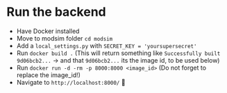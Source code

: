 # Run the backend

- Have Docker installed
- Move to modsim folder `cd modsim`
- Add a `local_settings.py` with `SECRET_KEY = 'yoursupersecret'`
- Run `docker build .` (This will return something like `Successfully built 9d06bcb2...` -> and that `9d06bcb2...` its the image id, to be used below)
- Run `docker run -d -rm -p 8000:8000 <image_id>` (Do not forget to replace the image_id!)
- Navigate to `http://localhost:8000/` 🚀
